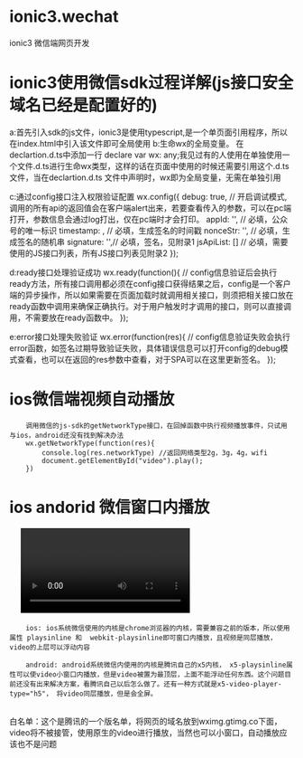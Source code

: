 # ionic3.wechat
ionic3  微信端网页开发

# ionic3使用微信sdk过程详解(js接口安全域名已经是配置好的)
   a:首先引入sdk的js文件，ionic3是使用typescript,是一个单页面引用程序，所以在index.html中引入该文件即可全局使用
   b:生命wx的全局变量。  在declartion.d.ts中添加一行
          declare var wx: any;我见过有的人使用在单独使用一个文件.d.ts进行生命wx类型，这样的话在页面中使用的时候还需要引用这个.d.ts文件，当在declartion.d.ts
          文件中声明时，wx即为全局变量，无需在单独引用

   c:通过config接口注入权限验证配置
        wx.config({
            debug: true, // 开启调试模式,调用的所有api的返回值会在客户端alert出来，若要查看传入的参数，可以在pc端打开，参数信息会通过log打出，仅在pc端时才会打印。
            appId: '', // 必填，公众号的唯一标识
            timestamp: , // 必填，生成签名的时间戳
            nonceStr: '', // 必填，生成签名的随机串
            signature: '',// 必填，签名，见附录1
            jsApiList: [] // 必填，需要使用的JS接口列表，所有JS接口列表见附录2
        });

   d:ready接口处理验证成功
        wx.ready(function(){
            // config信息验证后会执行ready方法，所有接口调用都必须在config接口获得结果之后，config是一个客户端的异步操作，所以如果需要在页面加载时就调用相关接口，则须把相关接口放在ready函数中调用来确保正确执行。对于用户触发时才调用的接口，则可以直接调用，不需要放在ready函数中。
        });

   e:error接口处理失败验证
        wx.error(function(res){
            // config信息验证失败会执行error函数，如签名过期导致验证失败，具体错误信息可以打开config的debug模式查看，也可以在返回的res参数中查看，对于SPA可以在这里更新签名。
        });


# ios微信端视频自动播放
        调用微信的js-sdk的getNetworkType接口，在回掉函数中执行视频播放事件，只试用与ios，android还没有找到解决办法
        wx.getNetworkType(function(res){
            console.log(res.networkType) //返回网络类型2g，3g，4g，wifi
            document.getElementById("video").play();
        })
        
# ios andorid 微信窗口内播放
      <video playsinline webkit-playsinline x5-playsinline></video>  
        
        ios: ios系统微信使用的内核是chrome浏览器的内核，需要兼容之前的版本，所以使用属性 playsinline 和  webkit-playsinline即可窗口内播放，且视频是同层播放，video的上层可以浮动内容
        
        android: android系统微信内使用的内核是腾讯自己的x5内核， x5-playsinline属性可以使video小窗口内播放，但是video被置为最顶层，上面不能浮动任何东西。这个问题目前还没有出来解决方案，看腾讯自己以后怎么做了。还有一种方式就是x5-video-player-type="h5"， 将video同层播放，但是会全屏。 
        
        白名单：这个是腾讯的一个版名单，将网页的域名放到wximg.gtimg.co下面，video将不被接管，使用原生的video进行播放，当然也可以小窗口，自动播放应该也不是问题
      
      

